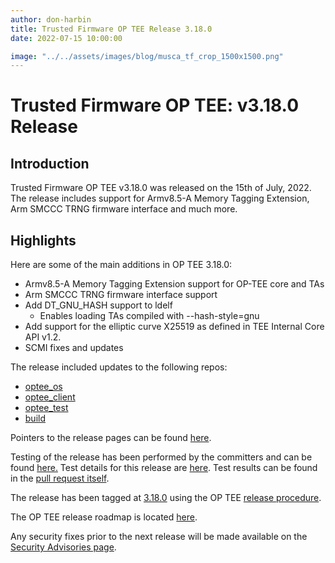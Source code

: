 ```yaml
---
author: don-harbin
title: Trusted Firmware OP TEE Release 3.18.0
date: 2022-07-15 10:00:00

image: "../../assets/images/blog/musca_tf_crop_1500x1500.png"
---
```


# **Trusted Firmware OP TEE: v3.18.0 Release**

## Introduction

Trusted Firmware OP TEE v3.18.0 was released on the 15th of July, 2022. The release includes support for Armv8.5-A Memory Tagging Extension, Arm SMCCC TRNG firmware interface and much more.

## Highlights

Here are some of the main additions in OP TEE 3.18.0:

- Armv8.5-A Memory Tagging Extension support for OP-TEE core and TAs
- Arm SMCCC TRNG firmware interface support
- Add DT_GNU_HASH support to ldelf
  - Enables loading TAs compiled with --hash-style=gnu
- Add support for the elliptic curve X25519 as defined in TEE Internal Core API v1.2.
- SCMI fixes and updates

The release included updates to the following repos:

- [optee_os](https://optee.readthedocs.io/en/latest/building/gits/optee_os.html#optee-os)
- [optee_client](https://optee.readthedocs.io/en/latest/building/gits/optee_client.html#optee-client)
- [optee_test](https://optee.readthedocs.io/en/latest/building/gits/optee_test.html#optee-test)
- [build](https://optee.readthedocs.io/en/latest/building/gits/build.html#build)

Pointers to the release pages can be found [here](https://github.com/OP-TEE/optee_os/blob/3.18.0/CHANGELOG.md).

Testing of the release has been performed by the committers and can be found [here.](https://github.com/OP-TEE/optee_os/commit/1ee647035939e073a2e8dddb727c0f019cc035f1)
Test details for this release are [here](https://optee.readthedocs.io/en/latest/building/gits/optee_test.html). Test results can be found in the [pull request itself](https://github.com/OP-TEE/optee_os/pull/5395).

The release has been tagged at [3.18.0](https://github.com/OP-TEE/optee_os/releases/tag/3.18.0) using the OP TEE [release procedure](https://optee.readthedocs.io/en/latest/general/releases.html#release-procedure).

The OP TEE release roadmap is located [here](https://optee.readthedocs.io/en/latest/general/releases.html).

Any security fixes prior to the next release will be made available on the [Security Advisories page](https://github.com/OP-TEE/optee_os/security/advisories?state=published).

